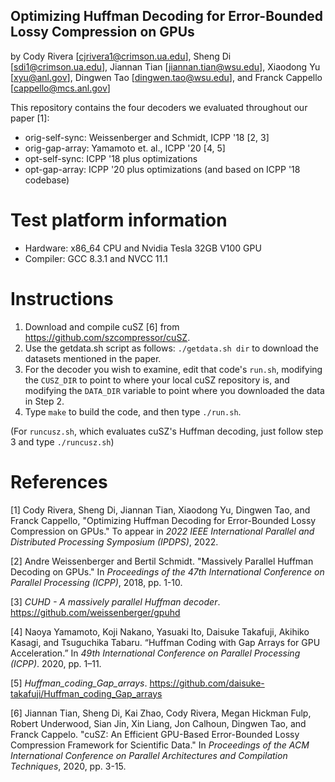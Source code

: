 ## Optimizing Huffman Decoding for Error-Bounded Lossy Compression on GPUs

by Cody Rivera [cjrivera1@crimson.ua.edu], Sheng Di [sdi1@crimson.ua.edu], 
Jiannan Tian [jiannan.tian@wsu.edu], Xiaodong Yu [xyu@anl.gov], Dingwen Tao [dingwen.tao@wsu.edu], and Franck Cappello [cappello@mcs.anl.gov]

This repository contains the four decoders we evaluated throughout our paper [1]:

- orig-self-sync: Weissenberger and Schmidt, ICPP '18 [2, 3]
- orig-gap-array: Yamamoto et. al., ICPP '20 [4, 5]
- opt-self-sync: ICPP '18 plus optimizations
- opt-gap-array: ICPP '20 plus optimizations (and based on ICPP '18 codebase)

# Test platform information
- Hardware: x86_64 CPU and Nvidia Tesla 32GB V100 GPU
- Compiler: GCC 8.3.1 and NVCC 11.1

# Instructions
1. Download and compile cuSZ [6] from https://github.com/szcompressor/cuSZ. 
2. Use the getdata.sh script as follows: `./getdata.sh dir` to download the datasets mentioned in the paper.
3. For the decoder you wish to examine, edit that code's `run.sh`, modifying the
   `CUSZ_DIR` to point to where your local cuSZ repository is, and modifying the `DATA_DIR`
   variable to point where you downloaded the data in Step 2.
4. Type `make` to build the code, and then type `./run.sh`.


(For `runcusz.sh`, which evaluates cuSZ's Huffman decoding, just follow step 3 and type `./runcusz.sh`)

# References

[1] Cody Rivera, Sheng Di, Jiannan Tian, Xiaodong Yu, Dingwen Tao, and Franck Cappello, "Optimizing Huffman Decoding for Error-Bounded Lossy Compression on GPUs." To appear in *2022 IEEE International Parallel and Distributed Processing Symposium (IPDPS)*, 2022.

[2] Andre Weissenberger and Bertil Schmidt. "Massively Parallel Huffman Decoding on GPUs." In *Proceedings of the 47th International Conference on Parallel Processing (ICPP)*, 2018, pp. 1-10.

[3] *CUHD - A massively parallel Huffman decoder*. https://github.com/weissenberger/gpuhd

[4] Naoya Yamamoto, Koji Nakano, Yasuaki Ito, Daisuke Takafuji, Akihiko Kasagi, and Tsuguchika Tabaru. “Huffman Coding with Gap Arrays for GPU Acceleration.” In *49th International Conference on Parallel Processing (ICPP)*. 2020, pp. 1–11.

[5] *Huffman_coding_Gap_arrays*. https://github.com/daisuke-takafuji/Huffman_coding_Gap_arrays

[6] Jiannan Tian, Sheng Di, Kai Zhao, Cody Rivera, Megan Hickman Fulp, Robert Underwood, Sian Jin, Xin Liang, Jon Calhoun, Dingwen Tao, and Franck Cappelo. "cuSZ: An Efficient GPU-Based Error-Bounded Lossy Compression Framework for Scientific Data." In *Proceedings of the ACM International Conference on Parallel Architectures and Compilation Techniques*, 2020, pp. 3-15.



